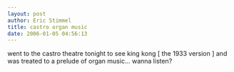 ```yaml
---
layout: post
author: Eric Stimmel
title: castro organ music
date: 2006-01-05 04:56:13
--- 
```



went to the castro theatre tonight to see king kong [ the 1933 version ] and was treated to a prelude of organ music... wanna listen?

<object width="425" height="350"><param name="movie" value="http://www.youtube.com/v/PqMxCjBWm7Y"></param><embed src="http://www.youtube.com/v/PqMxCjBWm7Y" type="application/x-shockwave-flash" width="425" height="350"></embed></object>
